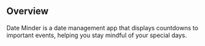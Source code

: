 ## Overview
Date Minder is a date management app that displays countdowns to important events, helping you stay mindful of your special days.
